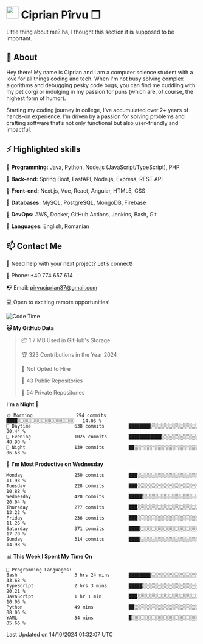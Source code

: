 # <img height="32px" src="https://user-images.githubusercontent.com/74038190/216122041-518ac897-8d92-4c6b-9b3f-ca01dcaf38ee.png"> Ciprian Pîrvu ❐ </h1>

Little thing about me? ha, I thought this section it is supposed to be important.

## 🧐 About

Hey there! My name is Ciprian and I am a computer science student with a love for all things coding and tech. When I'm not busy solving complex algorithms and debugging pesky code bugs, you can find me cuddling with my pet corgi or indulging in my passion for puns (which are, of course, the highest form of humor).

Starting my coding journey in college, I've accumulated over 2+ years of hands-on experience. I’m driven by a passion for solving problems and crafting software that’s not only functional but also user-friendly and impactful.


## ⚡ Highlighted skills

🎯 **Programming:** Java, Python, Node.js (JavaScript/TypeScript), PHP

🎯 **Back-end:** Spring Boot, FastAPI, Node.js, Express, REST API

🎯 **Front-end:** Next.js, Vue, React, Angular, HTML5, CSS

🎯 **Databases:** MySQL, PostgreSQL, MongoDB, Firebase

🎯 **DevOps:** AWS, Docker, GitHub Actions, Jenkins, Bash, Git

🎯 **Languages:** English, Romanian



## 📫 Contact Me

🤝 Need help with your next project? Let’s connect!

📱 Phone: +40 774 657 614

📭 Email: pirvuciprian37@gmail.com


💻 Open to exciting remote opportunities!

<!--START_SECTION:waka-->
![Code Time](http://img.shields.io/badge/Code%20Time-2%2C154%20hrs%2021%20mins-blue)

**🐱 My GitHub Data** 

> 📦 1.7 MB Used in GitHub's Storage 
 > 
> 🏆 323 Contributions in the Year 2024
 > 
> 🚫 Not Opted to Hire
 > 
> 📜 43 Public Repositories 
 > 
> 🔑 54 Private Repositories 
 > 
**I'm a Night 🦉** 

```text
🌞 Morning                294 commits         ████░░░░░░░░░░░░░░░░░░░░░   14.03 % 
🌆 Daytime                638 commits         ████████░░░░░░░░░░░░░░░░░   30.44 % 
🌃 Evening                1025 commits        ████████████░░░░░░░░░░░░░   48.90 % 
🌙 Night                  139 commits         ██░░░░░░░░░░░░░░░░░░░░░░░   06.63 % 
```
📅 **I'm Most Productive on Wednesday** 

```text
Monday                   250 commits         ███░░░░░░░░░░░░░░░░░░░░░░   11.93 % 
Tuesday                  228 commits         ███░░░░░░░░░░░░░░░░░░░░░░   10.88 % 
Wednesday                420 commits         █████░░░░░░░░░░░░░░░░░░░░   20.04 % 
Thursday                 277 commits         ███░░░░░░░░░░░░░░░░░░░░░░   13.22 % 
Friday                   236 commits         ███░░░░░░░░░░░░░░░░░░░░░░   11.26 % 
Saturday                 371 commits         ████░░░░░░░░░░░░░░░░░░░░░   17.70 % 
Sunday                   314 commits         ████░░░░░░░░░░░░░░░░░░░░░   14.98 % 
```


📊 **This Week I Spent My Time On** 

```text
💬 Programming Languages: 
Bash                     3 hrs 24 mins       ████████░░░░░░░░░░░░░░░░░   33.68 % 
TypeScript               2 hrs 3 mins        █████░░░░░░░░░░░░░░░░░░░░   20.21 % 
JavaScript               1 hr 1 min          ███░░░░░░░░░░░░░░░░░░░░░░   10.06 % 
Python                   49 mins             ██░░░░░░░░░░░░░░░░░░░░░░░   08.06 % 
YAML                     34 mins             █░░░░░░░░░░░░░░░░░░░░░░░░   05.66 % 
```


 Last Updated on 14/10/2024 01:32:07 UTC
<!--END_SECTION:waka-->

